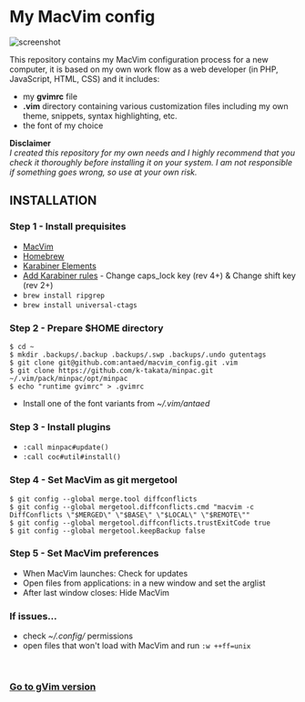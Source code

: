# My MacVim config

![screenshot](https://repository-images.githubusercontent.com/221780628/b6f09b00-0940-11ea-9447-f21ae15e3c42)

This repository contains my MacVim configuration process for a new computer, it is based on my own work flow as a web developer (in PHP, JavaScript, HTML, CSS) and it includes:

* my **gvimrc** file
* **.vim** directory containing various customization files including my own theme, snippets, syntax highlighting, etc.
* the font of my choice

**Disclaimer**\
*I created this repository for my own needs and I highly recommend that you check it thoroughly before installing it on your system. I am not responsible if something goes wrong, so use at your own risk.*


## INSTALLATION

### Step 1 - Install prequisites

* [MacVim](https://github.com/macvim-dev/macvim/releases/tag/snapshot-161)
* [Homebrew](https://brew.sh/)
* [Karabiner Elements](https://pqrs.org/osx/karabiner/)
* [Add Karabiner rules](https://pqrs.org/osx/karabiner/complex_modifications/) - Change caps_lock key (rev 4+) & Change shift key (rev 2+)
* `brew install ripgrep`
* `brew install universal-ctags`


### Step 2 - Prepare $HOME directory

```
$ cd ~
$ mkdir .backups/.backup .backups/.swp .backups/.undo gutentags
$ git clone git@github.com:antaed/macvim_config.git .vim
$ git clone https://github.com/k-takata/minpac.git ~/.vim/pack/minpac/opt/minpac
$ echo "runtime gvimrc" > .gvimrc
```
* Install one of the font variants from *~/.vim/antaed*


### Step 3 - Install plugins

* `:call minpac#update()` 
* `:call coc#util#install()`


### Step 4 - Set MacVim as git mergetool

```
$ git config --global merge.tool diffconflicts
$ git config --global mergetool.diffconflicts.cmd "macvim -c DiffConflicts \"$MERGED\" \"$BASE\" \"$LOCAL\" \"$REMOTE\""
$ git config --global mergetool.diffconflicts.trustExitCode true
$ git config --global mergetool.keepBackup false
```

### Step 5 - Set MacVim preferences

* When MacVim launches: Check for updates
* Open files from applications: in a new window and set the arglist
* After last window closes: Hide MacVim


### If issues...

* check *~/.config/* permissions
* open files that won't load with MacVim and run `:w ++ff=unix`

<br/>

### [Go to gVim version](https://github.com/antaed/gvim_config)

